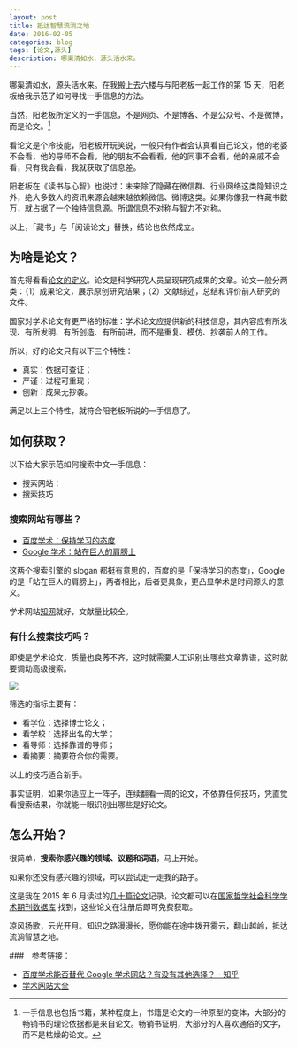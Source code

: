 ```yaml
---
layout: post
title: 抵达智慧流淌之地
date: 2016-02-05
categories: blog
tags: [论文,源头]
description: 哪渠清如水，源头活水来。
---
```


哪渠清如水，源头活水来。在我搬上去六楼与与阳老板一起工作的第 15 天，阳老板给我示范了如何寻找一手信息的方法。

当然，阳老板所定义的一手信息，不是网页、不是博客、不是公众号、不是微博，而是论文。[^1]

看论文是个冷技能，阳老板开玩笑说，一般只有作者会认真看自己论文，他的老婆不会看，他的导师不会看，他的朋友不会看看，他的同事不会看，他的亲戚不会看，只有我会看，我就获取了信息差。

阳老板在《读书与心智》也说过：未来除了隐藏在微信群、行业网络这类隐知识之外，绝大多数人的资讯来源会越来越依赖微信、微博这类。如果你像我一样藏书数万，就占据了一个独特信息源。所谓信息不对称与智力不对称。

以上，「藏书」与「阅读论文」替换，结论也依然成立。

## 为啥是论文？

首先得看看[论文的定义](https://www.wikiwand.com/zh/%E8%AE%BA%E6%96%87)。论文是科学研究人员呈现研究成果的文章。论文一般分两类：（1）成果论文，展示原创研究结果；（2）文献综述，总结和评价前人研究的文件。

国家对学术论文有更严格的标准：学术论文应提供新的科技信息，其内容应有所发现、有所发明、有所创造、有所前进，而不是重复、模仿、抄袭前人的工作。

所以，好的论文只有以下三个特性：

- 真实：依据可查证；
- 严谨：过程可重现；
- 创新：成果无抄袭。

满足以上三个特性，就符合阳老板所说的一手信息了。



## 如何获取？

以下给大家示范如何搜索中文一手信息：

- 搜索网站：
- 搜索技巧

### 搜索网站有哪些？

- [百度学术：保持学习的态度](http://xueshu.baidu.com/)
- [Google 学术：站在巨人的肩膀上](https://scholar.google.com/schhp?hl=zh-CN&as_sdt=0,5)

这两个搜索引擎的 slogan 都挺有意思的，百度的是「保持学习的态度」，Google 的是「站在巨人的肩膀上」，两者相比，后者更具象，更凸显学术是时间源头的意义。

学术网站[知网](http://www.cnki.net/)就好，文献量比较全。

### 有什么搜索技巧吗？

即使是学术论文，质量也良莠不齐，这时就需要人工识别出哪些文章靠谱，这时就要调动高级搜索。

![](http://openmindclub.qiniudn.com/cnfeat/image/cnki-search.jpg)

筛选的指标主要有：

- 看学位：选择博士论文；
- 看学校：选择出名的大学；
- 看导师：选择靠谱的导师；
- 看摘要：摘要符合你的需要。

以上的技巧适合新手。

事实证明，如果你适应上一阵子，连续翻看一周的论文，不依靠任何技巧，凭直觉看搜索结果，你就能一眼识别出哪些是好论文。

## 怎么开始？

很简单，__搜索你感兴趣的领域、议题和词语__，马上开始。

如果你还没有感兴趣的领域，可以尝试走一走我的路子。

这是我在 2015 年 6 月读过的[几十篇论文](http://weibo.com/cnfeat/profile?is_search=1&visible=0&is_all=1&key_word=%E9%A9%AC%E7%89%B9%E7%84%95%E6%96%B0&is_tag=0&profile_ftype=1&page=2#feedtop)记录，论文都可以在[国家哲学社会科学学术期刊数据库](http://www.nssd.org/) 找到，这些论文在注册后即可免费获取。

凉风扬歌，云光开月。知识之路漫漫长，愿你能在途中拨开雾云，翻山越岭，抵达流淌智慧之地。

###　参考链接：

- [百度学术能否替代 Google 学术网站？有没有其他选择？ - 知乎](https://www.zhihu.com/question/24143504)
- [学术网站大全](http://dir.cnki.net/)


[^1]: 一手信息也包括书籍，某种程度上，书籍是论文的一种原型的变体，大部分的畅销书的理论依据都是来自论文。畅销书证明，大部分的人喜欢通俗的文字，而不是枯燥的论文。